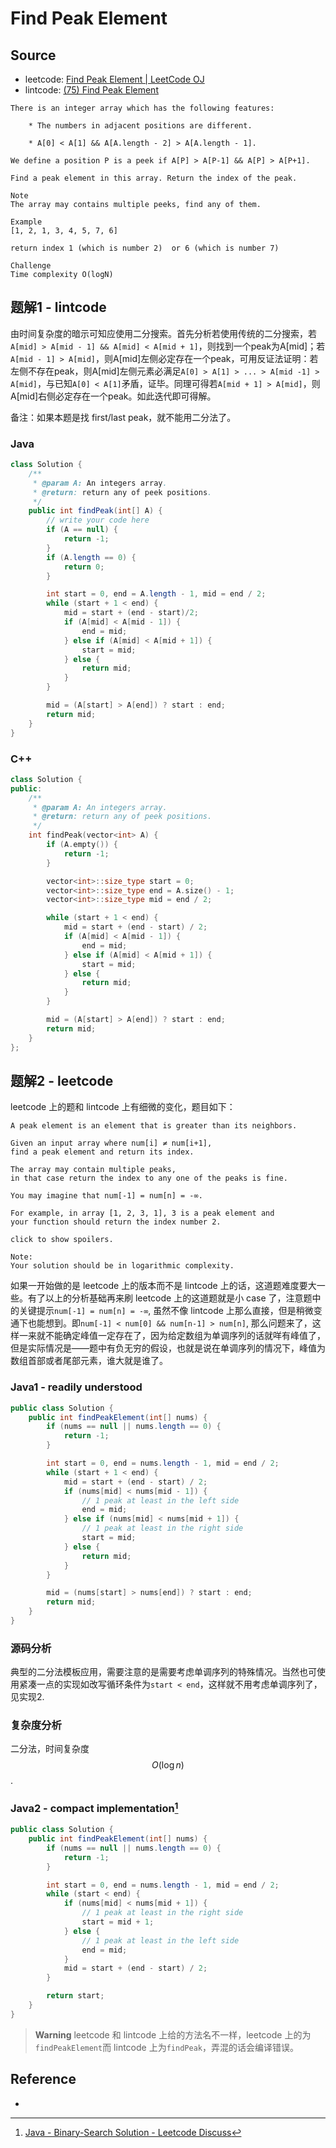 # Find Peak Element

## Source

- leetcode: [Find Peak Element | LeetCode OJ](https://leetcode.com/problems/find-peak-element/)
- lintcode: [(75) Find Peak Element](http://www.lintcode.com/en/problem/find-peak-element/)

```
There is an integer array which has the following features:

    * The numbers in adjacent positions are different.

    * A[0] < A[1] && A[A.length - 2] > A[A.length - 1].

We define a position P is a peek if A[P] > A[P-1] && A[P] > A[P+1].

Find a peak element in this array. Return the index of the peak.

Note
The array may contains multiple peeks, find any of them.

Example
[1, 2, 1, 3, 4, 5, 7, 6]

return index 1 (which is number 2)  or 6 (which is number 7)

Challenge
Time complexity O(logN)
```

## 题解1 - lintcode

由时间复杂度的暗示可知应使用二分搜索。首先分析若使用传统的二分搜索，若`A[mid] > A[mid - 1] && A[mid] < A[mid + 1]`，则找到一个peak为A[mid]；若`A[mid - 1] > A[mid]`，则A[mid]左侧必定存在一个peak，可用反证法证明：若左侧不存在peak，则A[mid]左侧元素必满足`A[0] > A[1] > ... > A[mid -1] > A[mid]`，与已知`A[0] < A[1]`矛盾，证毕。同理可得若`A[mid + 1] > A[mid]`，则A[mid]右侧必定存在一个peak。如此迭代即可得解。

备注：如果本题是找 first/last peak，就不能用二分法了。

### Java

```java
class Solution {
    /**
     * @param A: An integers array.
     * @return: return any of peek positions.
     */
    public int findPeak(int[] A) {
        // write your code here
        if (A == null) {
            return -1;
        }
        if (A.length == 0) {
            return 0;
        }

        int start = 0, end = A.length - 1, mid = end / 2;
        while (start + 1 < end) {
            mid = start + (end - start)/2;
            if (A[mid] < A[mid - 1]) {
                end = mid;
            } else if (A[mid] < A[mid + 1]) {
                start = mid;
            } else {
                return mid;
            }
        }

        mid = (A[start] > A[end]) ? start : end;
        return mid;
    }
}
```

### C++

```c++
class Solution {
public:
    /**
     * @param A: An integers array.
     * @return: return any of peek positions.
     */
    int findPeak(vector<int> A) {
        if (A.empty()) {
            return -1;
        }

        vector<int>::size_type start = 0;
        vector<int>::size_type end = A.size() - 1;
        vector<int>::size_type mid = end / 2;

        while (start + 1 < end) {
            mid = start + (end - start) / 2;
            if (A[mid] < A[mid - 1]) {
                end = mid;
            } else if (A[mid] < A[mid + 1]) {
                start = mid;
            } else {
                return mid;
            }
        }

        mid = (A[start] > A[end]) ? start : end;
        return mid;
    }
};
```

## 题解2 - leetcode

leetcode 上的题和 lintcode 上有细微的变化，题目如下：

```
A peak element is an element that is greater than its neighbors.

Given an input array where num[i] ≠ num[i+1],
find a peak element and return its index.

The array may contain multiple peaks,
in that case return the index to any one of the peaks is fine.

You may imagine that num[-1] = num[n] = -∞.

For example, in array [1, 2, 3, 1], 3 is a peak element and
your function should return the index number 2.

click to show spoilers.

Note:
Your solution should be in logarithmic complexity.
```

如果一开始做的是 leetcode 上的版本而不是 lintcode 上的话，这道题难度要大一些。有了以上的分析基础再来刷 leetcode 上的这道题就是小 case 了，注意题中的关键提示`num[-1] = num[n] = -∞`, 虽然不像 lintcode 上那么直接，但是稍微变通下也能想到。即`num[-1] < num[0] && num[n-1] > num[n]`, 那么问题来了，这样一来就不能确定峰值一定存在了，因为给定数组为单调序列的话就咩有峰值了，但是实际情况是——题中有负无穷的假设，也就是说在单调序列的情况下，峰值为数组首部或者尾部元素，谁大就是谁了。

### Java1 - readily understood

```java
public class Solution {
    public int findPeakElement(int[] nums) {
        if (nums == null || nums.length == 0) {
            return -1;
        }

        int start = 0, end = nums.length - 1, mid = end / 2;
        while (start + 1 < end) {
            mid = start + (end - start) / 2;
            if (nums[mid] < nums[mid - 1]) {
                // 1 peak at least in the left side
                end = mid;
            } else if (nums[mid] < nums[mid + 1]) {
                // 1 peak at least in the right side
                start = mid;
            } else {
                return mid;
            }
        }

        mid = (nums[start] > nums[end]) ? start : end;
        return mid;
    }
}
```

### 源码分析

典型的二分法模板应用，需要注意的是需要考虑单调序列的特殊情况。当然也可使用紧凑一点的实现如改写循环条件为`start < end`，这样就不用考虑单调序列了，见实现2.

### 复杂度分析

二分法，时间复杂度 $$O(\log n)$$.

### Java2 - compact implementation[^leetcode_discussion]

```java
public class Solution {
    public int findPeakElement(int[] nums) {
        if (nums == null || nums.length == 0) {
            return -1;
        }

        int start = 0, end = nums.length - 1, mid = end / 2;
        while (start < end) {
            if (nums[mid] < nums[mid + 1]) {
                // 1 peak at least in the right side
                start = mid + 1;
            } else {
                // 1 peak at least in the left side
                end = mid;
            }
            mid = start + (end - start) / 2;
        }

        return start;
    }
}
```

> **Warning** leetcode 和 lintcode 上给的方法名不一样，leetcode 上的为`findPeakElement`而 lintcode 上为`findPeak`，弄混的话会编译错误。

## Reference

- [^leetcode_discussion]: [Java - Binary-Search Solution - Leetcode Discuss](https://leetcode.com/discuss/23840/java-binary-search-solution)
